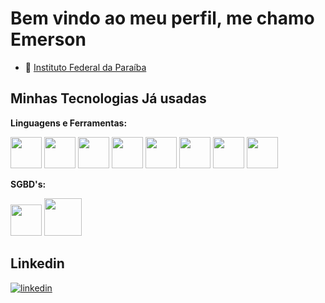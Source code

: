 # Bem vindo ao meu perfil, me chamo Emerson

- 📒 [Instituto Federal da Paraíba](https://www.ifpb.edu.br/monteiro)

## Minhas Tecnologias Já usadas

**Linguagens e Ferramentas:** 
<div style="display: inline">
  <img width='50' height='50' src="https://cdn.jsdelivr.net/gh/devicons/devicon/icons/react/react-original.svg" />
  <img width='50' height='50' src="https://cdn.jsdelivr.net/gh/devicons/devicon/icons/javascript/javascript-original.svg" />
  <img width='50' height='50' src="https://cdn.jsdelivr.net/gh/devicons/devicon/icons/css3/css3-original.svg" />
  <img width='50' height='50' src="https://cdn.jsdelivr.net/gh/devicons/devicon/icons/html5/html5-original.svg" />
  <img width='50' height='50' src="https://cdn.jsdelivr.net/gh/devicons/devicon/icons/java/java-original.svg" />
  <img width='50' height='50' src="https://cdn.jsdelivr.net/gh/devicons/devicon/icons/csharp/csharp-original.svg" />      
  <img width='50' height='50' src="https://cdn.jsdelivr.net/gh/devicons/devicon/icons/python/python-original.svg" />
  <img width='50' height='50' src="https://cdn.jsdelivr.net/gh/devicons/devicon/icons/git/git-original-wordmark.svg" />
</div>        
<br>

**SGBD's:** 
<div style="display: inline">
  <img width='50' height='50' src="https://cdn.jsdelivr.net/gh/devicons/devicon/icons/postgresql/postgresql-original.svg" />      
  <img width='60' height='60' src="https://cdn.jsdelivr.net/gh/devicons/devicon/icons/mysql/mysql-original-wordmark.svg" />
</div> 
<br>          


## Linkedin

[![linkedin](https://img.shields.io/badge/linkedin-0A66C2?style=for-the-badge&logo=linkedin&logoColor=white)](https://www.linkedin.com/in/emerson-andrey-597784249/)
